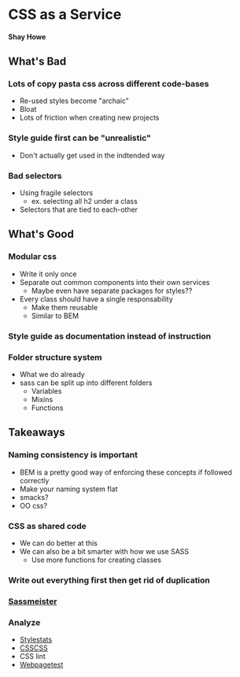 # CSS as a Service
#### Shay Howe

## What's Bad
### Lots of copy pasta css across different code-bases
* Re-used styles become "archaic"
* Bloat
* Lots of friction when creating new projects
### Style guide first can be "unrealistic"
* Don't actually get used in the indtended way
### Bad selectors
* Using fragile selectors
    * ex. selecting all h2 under a class
* Selectors that are tied to each-other
## What's Good
### Modular css
* Write it only once
* Separate out common components into their own services
    * Maybe even have separate packages for styles??
* Every class should have a single responsability
    * Make them reusable
    * Similar to BEM
### Style guide as documentation instead of instruction
### Folder structure system
* What we do already
* sass can be split up into different folders
    * Variables
    * Mixins
    * Functions

## Takeaways
### Naming consistency is important
* BEM is a pretty good way of enforcing these concepts if followed correctly
* Make your naming system flat
* smacks?
* OO css?
### CSS as shared code
* We can do better at this
* We can also be a bit smarter with how we use SASS
    * Use more functions for creating classes
### Write out everything first then get rid of duplication
### [Sassmeister](https://www.sassmeister.com/)
### Analyze
* [Stylestats](https://github.com/t32k/stylestats)
* [CSSCSS](https://zmoazeni.github.io/csscss/)
* CSS lint
* [Webpagetest](https://www.webpagetest.org/)